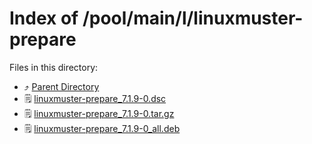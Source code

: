 
# Index of /pool/main/l/linuxmuster-prepare
Files in this directory:
- ⤴ [Parent Directory](../)
- 🗒 [linuxmuster-prepare_7.1.9-0.dsc](linuxmuster-prepare_7.1.9-0.dsc)
- 🗒 [linuxmuster-prepare_7.1.9-0.tar.gz](linuxmuster-prepare_7.1.9-0.tar.gz)
- 🗒 [linuxmuster-prepare_7.1.9-0_all.deb](linuxmuster-prepare_7.1.9-0_all.deb)
